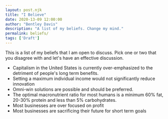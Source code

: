 ```yaml
---
layout: post.njk
title: "I Believe"
date: 2020-13-09 12:00:00
author: "Bentley Davis"
description: "A list of my beliefs. Change my mind."
permalink: beliefs/
tags: ['Draft']
---
```

This is a list of my beliefs that I am open to discuss. Pick one or two that you disagree with and let's have an effective discussion.

- Capitalism in the United States is currently over-emphasized to the detriment of people's long term benefits.
- Setting a maximum individual income would not significantly reduce innovation
- Omni-win solutions are possible and should be preferred.
- The optimal macronutrient ratio for most humans is a minimum 60% fat, 20-30% protein and less than 5% carbohydrates.
- Most businesses are over focused on profit
- Most businesses are sacrificing their future for short term goals
